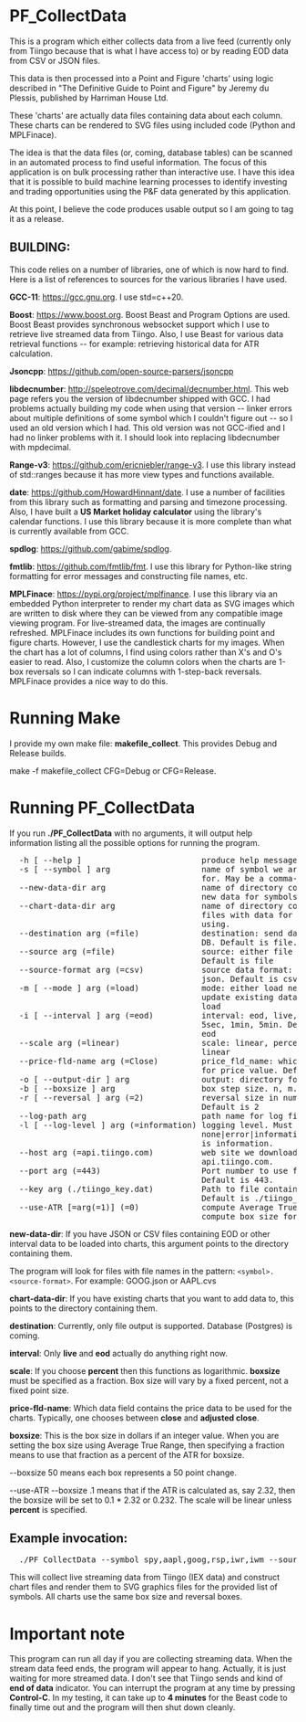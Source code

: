 PF_CollectData
================

This is a program which either collects data from a live feed (currently only from Tiingo because that is what I have access to) or by reading EOD data from CSV or JSON files.

This data is then processed into a Point and Figure 'charts' using logic described in "The Definitive Guide to Point and Figure" by Jeremy du Plessis, published by Harriman House Ltd.

These 'charts' are actually data files containing data about each column.  These charts can be rendered to SVG files using included code (Python and MPLFinace).

The idea is that the data files (or, coming, database tables) can be scanned in an automated process to find useful information.  The focus of this application is on bulk processing rather than interactive use.
I have this idea that it is possible to build machine learning processes to identify investing and trading opportunities using the P&F data generated by this application.

At this point, I believe the code produces usable output so I am going to tag it as a release.

## BUILDING:

This code relies on a number of libraries, one of which is now hard to find. Here is a list of references to sources for the various libraries I have used.

**GCC-11**: https://gcc.gnu.org. I use std=c++20.

**Boost**: https://www.boost.org. Boost Beast and Program Options are used.  Boost Beast provides synchronous websocket support which I use to retrieve live streamed data from Tiingo. Also, I use Beast for various data retrieval functions -- for example: retrieving historical data for ATR calculation.

**Jsoncpp**: https://github.com/open-source-parsers/jsoncpp

**libdecnumber**: http://speleotrove.com/decimal/decnumber.html. This web page refers you the version of libdecnumber shipped with GCC. I had problems actually building my code when using that version -- linker errors about multiple definitions of some symbol which I couldn't figure out -- so I used an old version which I had.  This old version was not GCC-ified and I had no linker problems with it.  I should look into replacing libdecnumber with mpdecimal.

**Range-v3**: https://github.com/ericniebler/range-v3. I use this library instead of std::ranges because it has more view types and functions available.

**date**: https://github.com/HowardHinnant/date.  I use a number of facilities from this library such as formatting and parsing and timezone processing.  Also, I have built a __US Market holiday calculator__ using the library's calendar functions. I use this library because it is more complete than what is currently available from GCC.

**spdlog**: https://github.com/gabime/spdlog.

**fmtlib**: https://github.com/fmtlib/fmt. I use this library for Python-like string formatting for error messages and constructing file names, etc.

**MPLFinace**: https://pypi.org/project/mplfinance. I use this library via an embedded Python interpreter to render my chart data as SVG images which are written to disk where they can be viewed from any compatible image viewing program.  For live-streamed data, the images are continually refreshed.  MPLFinace includes its own functions for building point and figure charts.  However, I use the candlestick charts for my images.  When the chart has a lot of columns, I find using colors rather than X's and O's easier to read.  Also, I customize the column colors when the charts are 1-box reversals so I can indicate columns with 1-step-back reversals. MPLFinace provides a nice way to do this.

# Running Make

I provide my own make file: **makefile_collect**. This provides Debug and Release builds.

make -f makefile_collect CFG=Debug or CFG=Release.


# Running PF_CollectData

If you run **./PF_CollectData** with no arguments, it will output help information listing all the possible options for running the program.
<pre>  -h [ --help ]                         produce help message
  -s [ --symbol ] arg                   name of symbol we are processing data 
                                        for. May be a comma-delimited list.
  --new-data-dir arg                    name of directory containing files with
                                        new data for symbols we are using.
  --chart-data-dir arg                  name of directory containing existing 
                                        files with data for symbols we are 
                                        using.
  --destination arg (=file)             destination: send data to file or 
                                        DB. Default is file.
  --source arg (=file)                  source: either file or streaming. 
                                        Default is file
  --source-format arg (=csv)            source data format: either csv or 
                                        json. Default is csv
  -m [ --mode ] arg (=load)             mode: either load new data or 
                                        update existing data. Default is 
                                        load
  -i [ --interval ] arg (=eod)          interval: eod, live, 1sec, 
                                        5sec, 1min, 5min. Default is 
                                        eod
  --scale arg (=linear)                 scale: linear, percent. Default is 
                                        linear
  --price-fld-name arg (=Close)         price_fld_name: which data field to use
                                        for price value. Default is Close.
  -o [ --output-dir ] arg               output: directory for output files.
  -b [ --boxsize ] arg                  box step size. n, m.n
  -r [ --reversal ] arg (=2)            reversal size in number of boxes. 
                                        Default is 2
  --log-path arg                        path name for log file.
  -l [ --log-level ] arg (=information) logging level. Must be 
                                        none|error|information|debug. Default
                                        is information.
  --host arg (=api.tiingo.com)          web site we download from. Default is 
                                        api.tiingo.com.
  --port arg (=443)                     Port number to use for web site. 
                                        Default is 443.
  --key arg (./tiingo_key.dat)          Path to file containing tiingo api key.
                                        Default is ./tiingo_key.dat.
  --use-ATR [=arg(=1)] (=0)             compute Average True Value and use to 
                                        compute box size for streaming.
</pre>

**new-data-dir**: If you have JSON or CSV files containing EOD or other interval data to be loaded into charts, this argument points to the directory containing them.

The program will look for files with file names in the pattern: `<symbol>.<source-format>`. For example: GOOG.json or AAPL.cvs

**chart-data-dir**: If you have existing charts that you want to add data to, this points to the directory containing them.

**destination**: Currently, only file output is supported. Database (Postgres) is coming.

**interval**: Only **live** and **eod** actually do anything right now.

**scale**: If you choose **percent** then this functions as logarithmic. **boxsize** must be specified as a fraction.  Box size will vary by a fixed percent, not a fixed point size.

**price-fld-name**: Which data field contains the price data to be used for the charts.  Typically, one chooses between **close** and **adjusted close**.

**boxsize**: This is the box size in dollars if an integer value.  When you are setting the box size using Average True Range, then specifying a fraction means to use that fraction as a percent of the ATR for boxsize.

--boxsize 50 means each box represents a 50 point change.

--use-ATR --boxsize .1 means that if the ATR is calculated as, say 2.32, then the boxsize will be set to 0.1 * 2.32 or 0.232. The scale will be linear unless **percent** is specified.


## Example invocation:
<pre>  ./PF_CollectData --symbol spy,aapl,goog,rsp,iwr,iwm --source streaming --mode load --interval live --scale linear --price-fld-name close --destination file --chart-data-dir /tmp/collected_charts --use-ATR --boxsize 0.1 --reversal 1 --key ../PF_Test/tiingo_key.dat
</pre>

This will collect live streaming data from Tiingo (IEX data) and construct chart files and render them to SVG graphics files for the provided list of symbols. All charts use the same box size and reversal boxes.  

# Important note

This program can run all day if you are collecting streaming data.  When the stream data feed ends, the program will appear to hang.  Actually, it is just waiting for more streamed data. I don't see that Tiingo sends and kind of **end of data** indicator. You can interrupt the program at any time by pressing **Control-C**.  In my testing, it can take up to **4 minutes** for the Beast code to finally time out and the program will then shut down cleanly.




